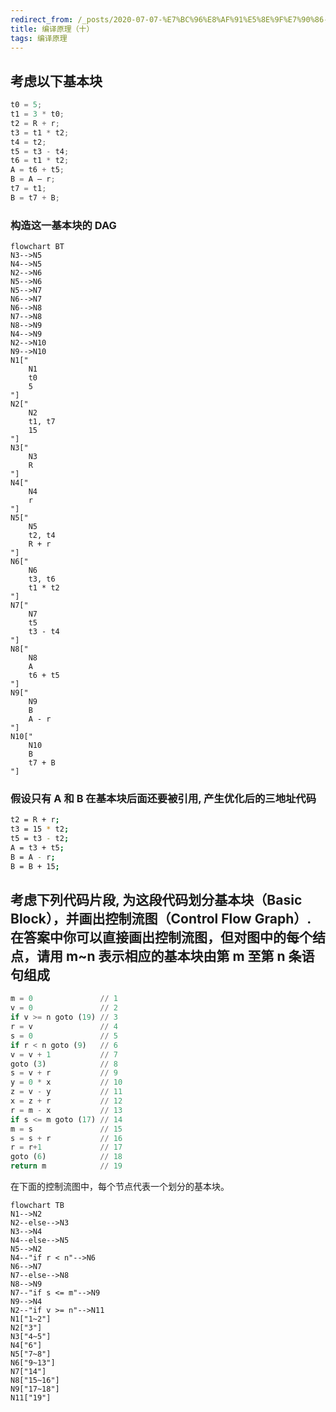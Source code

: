 ```yaml
---
redirect_from: /_posts/2020-07-07-%E7%BC%96%E8%AF%91%E5%8E%9F%E7%90%86-%E5%8D%81/
title: 编译原理（十）
tags: 编译原理
---
```


## 考虑以下基本块

```c
t0 = 5;
t1 = 3 * t0;
t2 = R + r;
t3 = t1 * t2;
t4 = t2;
t5 = t3 - t4;
t6 = t1 * t2;
A = t6 + t5;
B = A – r;
t7 = t1;
B = t7 + B;
```

### 构造这一基本块的 DAG

```mermaid
flowchart BT
N3-->N5
N4-->N5
N2-->N6
N5-->N6
N5-->N7
N6-->N7
N6-->N8
N7-->N8
N8-->N9
N4-->N9
N2-->N10
N9-->N10
N1["
    N1
    t0
    5
"]
N2["
    N2
    t1, t7
    15
"]
N3["
    N3
    R
"]
N4["
    N4
    r
"]
N5["
    N5
    t2, t4
    R + r
"]
N6["
    N6
    t3, t6
    t1 * t2
"]
N7["
    N7
    t5
    t3 - t4
"]
N8["
    N8
    A
    t6 + t5
"]
N9["
    N9
    B
    A - r
"]
N10["
    N10
    B
    t7 + B
"]
```

### 假设只有 A 和 B 在基本块后面还要被引用, 产生优化后的三地址代码

```bash
t2 = R + r;
t3 = 15 * t2;
t5 = t3 - t2;
A = t3 + t5;
B = A - r;
B = B + 15;
```

## 考虑下列代码片段, 为这段代码划分基本块（Basic Block），并画出控制流图（Control Flow Graph）. 在答案中你可以直接画出控制流图，但对图中的每个结点，请用 m~n 表示相应的基本块由第 m 至第 n 条语句组成

```python
m = 0               // 1
v = 0               // 2
if v >= n goto (19) // 3
r = v               // 4
s = 0               // 5
if r < n goto (9)   // 6
v = v + 1           // 7
goto (3)            // 8
s = v + r           // 9
y = 0 * x           // 10
z = v - y           // 11
x = z + r           // 12
r = m - x           // 13
if s <= m goto (17) // 14
m = s               // 15
s = s + r           // 16
r = r+1             // 17
goto (6)            // 18
return m            // 19
```

在下面的控制流图中，每个节点代表一个划分的基本块。

```mermaid
flowchart TB
N1-->N2
N2--else-->N3
N3-->N4
N4--else-->N5
N5-->N2
N4--"if r < n"-->N6
N6-->N7
N7--else-->N8
N8-->N9
N7--"if s <= m"-->N9
N9-->N4
N2--"if v >= n"-->N11
N1["1~2"]
N2["3"]
N3["4~5"]
N4["6"]
N5["7~8"]
N6["9~13"]
N7["14"]
N8["15~16"]
N9["17~18"]
N11["19"]
```
